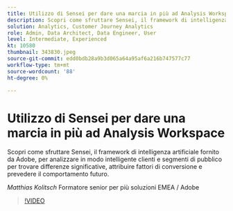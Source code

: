 ```yaml
---
title: Utilizzo di Sensei per dare una marcia in più ad Analysis Workspace
description: Scopri come sfruttare Sensei, il framework di intelligenza artificiale fornito da Adobe, per analizzare in modo intelligente clienti e segmenti di pubblico in ... (Le descrizioni devono essere comprese tra 60 e 160 caratteri)
solution: Analytics, Customer Journey Analytics
role: Admin, Data Architect, Data Engineer, User
level: Intermediate, Experienced
kt: 10580
thumbnail: 343830.jpeg
source-git-commit: edd0bdb28a9b3d065a64a95af6a216b747577c77
workflow-type: tm+mt
source-wordcount: '88'
ht-degree: 0%

---
```


# Utilizzo di Sensei per dare una marcia in più ad Analysis Workspace

Scopri come sfruttare Sensei, il framework di intelligenza artificiale fornito da Adobe, per analizzare in modo intelligente clienti e segmenti di pubblico per trovare differenze significative, attribuire fattori di conversione e prevedere il comportamento futuro.

*Matthias Kolitsch* Formatore senior per più soluzioni EMEA / Adobe

>[!VIDEO](https://video.tv.adobe.com/v/343830/?quality=12&learn=on)
